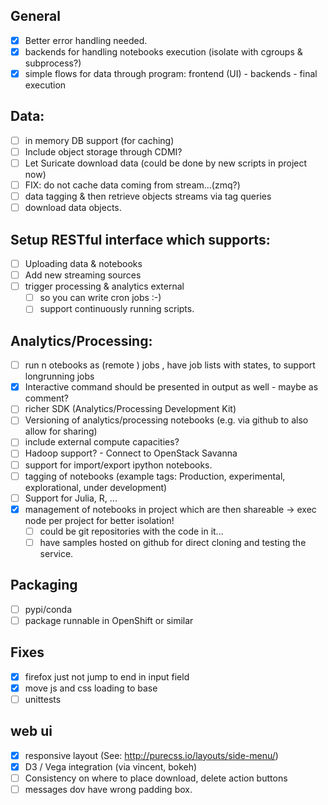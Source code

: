 ## General
- [x] Better error handling needed.
- [x] backends for handling notebooks execution (isolate with cgroups & subprocess?)
- [x] simple flows for data through program: frontend (UI) - backends - final execution

## Data:
- [ ] in memory DB support (for caching)
- [ ] Include object storage through CDMI?
- [ ] Let Suricate download data (could be done by new scripts in project now)
- [ ] FIX: do not cache data coming from stream...(zmq?)
- [ ] data tagging & then retrieve objects streams via tag queries
- [ ] download data objects.

## Setup RESTful interface which supports:
- [ ] Uploading data & notebooks
- [ ] Add new streaming sources
- [ ] trigger processing & analytics external
   - [ ] so you can write cron jobs :-)
   - [ ] support continuously running scripts.

## Analytics/Processing:
- [ ] run n otebooks as (remote ) jobs , have job lists with states, to support longrunning jobs
- [x] Interactive command should be presented in output as well - maybe as comment?
- [ ] richer SDK (Analytics/Processing Development Kit)
- [ ] Versioning of analytics/processing notebooks (e.g. via github to also allow for sharing)
- [ ] include external compute capacities?
- [ ] Hadoop support? - Connect to OpenStack Savanna
- [ ] support for import/export ipython notebooks.
- [ ] tagging of notebooks (example tags: Production, experimental, explorational, under development)
- [ ] Support for Julia, R, ...
- [x] management of notebooks in project which are then shareable -> exec node per project for better isolation!
    - [ ] could be git repositories with the code in it... 
    - [ ] have samples hosted on github for direct cloning and testing the service.

## Packaging
- [ ] pypi/conda
- [ ] package runnable in OpenShift or similar

## Fixes
- [x] firefox just not jump to end in input field
- [x] move js and css loading to base
- [ ] unittests

## web ui
- [x] responsive layout (See: http://purecss.io/layouts/side-menu/)
- [x] D3 / Vega integration (via vincent, bokeh)
- [ ] Consistency on where to place download, delete action buttons
- [ ] messages dov have wrong padding box.
